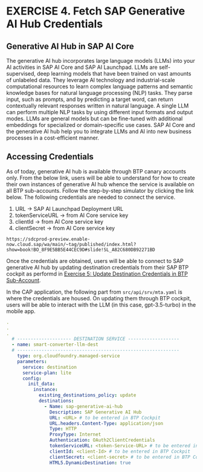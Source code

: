 # EXERCISE 4. Fetch SAP Generative AI Hub Credentials

## Generative AI Hub in SAP AI Core
The generative AI hub incorporates large language models (LLMs) into your AI activities in SAP AI Core and
SAP AI Launchpad. LLMs are self-supervised, deep learning models that have been trained on vast amounts of unlabeled data. They leverage AI technology and industrial-scale computational resources to learn complex language patterns
and semantic knowledge bases for natural language processing (NLP) tasks. They parse input, such as prompts, and by predicting a target word, can return contextually relevant responses written in natural
language. A single LLM can perform multiple NLP tasks by using different input formats and output modes. LLMs are general models but can be fine-tuned with additional embeddings for specialized or domain-specific use cases.
SAP AI Core and the generative AI hub help you to integrate LLMs and AI into new business processes in a cost-efficient manner.

## Accessing Credentials
As of today, generative AI hub is available through BTP canary accounts only. From the below link, users will be able to understand for how to create their own instances of generative AI hub whence the service is available on all BTP sub-accounts.
Follow the step-by-step simulator by clicking the link below. The following credentials are needed to connect the service.

1. URL -> SAP AI Launchpad Deployment URL
2. tokenServiceURL -> from AI Core service key
3. clientId -> from AI Core service key
4. clientSecret -> from AI Core service key

```console
https://sdcprod-preview.enable-now.cloud.sap/wa/main/~tag/published/index.html?show=book!BO_8F9E5BB5E44CEC9D#slide!SL_A82C680DB92271BD
```

Once the credentials are obtained, users will be able to connect to SAP generative AI hub by updating destination credentials from their SAP BTP cockpit as performd in [Exercise 5: Update Destination Credentials in BTP Sub-Account](../ex3.5/README.md).

In the CAP application, the following part from `src/api/srv/mta.yaml` is where the credentials are housed. On updating them through BTP cockpit, users will be able to interact with the LLM (in this case, gpt-3.5-turbo) in the mobile app.

```yaml
.
.
.
  # -------------------- DESTINATION SERVICE -------------------
  - name: smart-converter-llm-dest
  # ------------------------------------------------------------
    type: org.cloudfoundry.managed-service
    parameters:
      service: destination
      service-plan: lite
      config:
        init_data:
          instance:
            existing_destinations_policy: update
            destinations:
              - Name: sap-generative-ai-hub
                Description: SAP Generative AI Hub
                URL: <URL> # to be entered in BTP Cockpit
                URL.headers.Content-Type: application/json
                Type: HTTP
                ProxyType: Internet
                Authentication: OAuth2ClientCredentials
                tokenServiceURL: <token-Service-URL> # to be entered in BTP Cockpit
                clientId: <client-Id> # to be entered in BTP Cockpit
                clientSecret: <client-secret> # to be entered in BTP Cockpit
                HTML5.DynamicDestination: true
```

